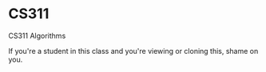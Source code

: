 # CS311
CS311 Algorithms

If you're a student in this class and you're viewing or cloning this, shame on you.
